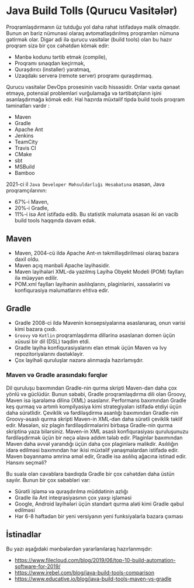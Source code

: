 
# Java Build Tolls (Qurucu Vasitələr)
Proqramlaşdırmanın üz tutduğu yol daha rahat istifadəyə malik olmaqdır. Bunun ən bariz nümunəsi olaraq avtomatlaşdırılmış proqramları nümunə gətirmək olar. Digər adi ilə qurucu vasitələr (build tools) olan bu hazır proqram sizə bir çox cəhətdən kömək edir:
- Mənbə kodunu tərtib etmək (compile),
- Proqramı sınaqdan keçirmək,
- Quraşdırıcı (installer) yaratmaq,
- Uzaqdakı serverə (remote server) proqramı quraşdırmaq.

Qurucu vasitələr DevOps prosesinin vacib hissəsidir. Onlar vaxta qənaət etməyə, potensial problemləri vurğulamağa və tərtibatçıların işini asanlaşdırmağa kömək edir. 
Hal hazırda müxtəlif tipdə build tools proqram təminatları vardır :

-	Maven
-	Gradle
-	Apache Ant
-	Jenkins
-	TeamCity
-	Travis CI
-	CMake
-	sbt
-	MSBuild
-	Bamboo

2021-ci il `Java Developer Məhsuldarlığı Hesabatına` əsasən, Java proqramçılarının:

-	67%-i Maven, 
-	20%-i Gradle, 
-	11%-i isə Ant 
istifadə edib. Bu statistik məlumata əsasən iki ən vacib build tools haqqında davam edək.

## Maven

-	Maven, 2004-cü ildə Apache Ant-ın təkmilləşdirilməsi olaraq bazara daxil oldu. 
-	Maven açıq mənbəli Apache layihəsidir. 
-	Maven layihələri XML-də yazılmış Layihə Obyekt Modeli (POM) faylları ilə müəyyən edilir. 
-	POM.xml faylları layihənin asılılıqlarını, plaginlərini, xassələrini və konfiqurasiya məlumatlarını ehtiva edir. 

## Gradle
-	Gradle 2008-ci ildə Mavenin konsepsiyalarına əsaslanaraq, onun varisi kimi bazara çıxdı.
-	`Groovy` və `Kotlin` proqramlaşdırma dillərinə əsaslanan domen üçün xüsusi bir dil (DSL) təqdim etdi. 
-	Gradle layihə konfiqurasiyalarını elan etmək üçün Maven və Ivy repozitoriyalarını dəstəkləyir. 
-	Çox layihəli quruluşlar nəzərə alınmaqla hazırlamışdır.

### Maven və Gradle arasındakı fərqlər

Dil quruluşu baxımından Gradle-nin qurma skripti Maven-dən daha çox yönlü və güclüdür. Bunun səbəbi, Gradle proqramlaşdırma dili olan Groovy, Maven isə işarələmə dilinə (XML) əsaslanır. 
Performans baxımından Gradle keş qurmaq və artımlı kompilyasiya kimi strategiyaları istifadə etdiyi üçün daha sürətlidir.
Çeviklik və fərdiləşdirmə asanlığı baxımından Gradle-nin Groovy-əsaslı qurma skripti Maven-in XML-dən daha sürətli çeviklik təklif edir. Məsələn, siz plagin fərdiləşdirmələrini birbaşa Gradle-nin qurma skriptinə yaza bilərsiniz. Maven-in XML əsaslı konfiqurasiyası quruluşunuzu fərdiləşdirmək üçün bir neçə əlavə addım tələb edir.
Plaginlər baxımından Maven daha əvvəl yarandığı üçün daha çox plaginlərə malikdir. 
Asılılığın idarə edilməsi baxımından hər ikisi müxtəlif yanaşmalardan istifadə edir. Maven bəyannamə əmrinə əməl edir, Gradle isə asılılıq ağacına istinad edir.
Hansını seçməli?

Bu suala olan cavablara baxdıqda Gradle bir çox cəhətdən daha üstün sayılır. Bunun bir çox səbəbləri var:
-	Sürətli işləmə və quraşdırılma müddətinin azlığı
-	Gradle ilə Ant inteqrasiyasının çox yaxşı işləməsi
-	Google, Android layihələri üçün standart qurma aləti kimi Gradle qəbul edilməsi
-	Hər 6-8 həftədən bir yeni versiyanın yeni funksiyalarla bazara çıxması 

## İstinadlar

Bu yazı aşağıdaki mənbələrdən yararlanılaraq hazırlanmışdır:

- https://www.filecloud.com/blog/2019/06/top-10-build-automation-software-for-2019/
- https://www.jrebel.com/blog/java-build-tools-comparison
- https://www.educative.io/blog/java-build-tools-maven-vs-gradle
